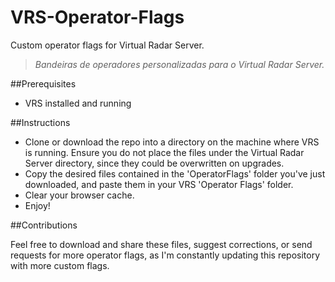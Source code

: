 # VRS-Operator-Flags
Custom operator flags for Virtual Radar Server.
> *Bandeiras de operadores personalizadas para o Virtual Radar Server.*

##Prerequisites
- VRS installed and running

##Instructions

- Clone or download the repo into a directory on the machine where VRS is running. Ensure you do not place the files under the Virtual Radar Server directory, since they could be overwritten on upgrades.
- Copy the desired files contained in the 'OperatorFlags' folder you've just downloaded, and paste them in your VRS 'Operator Flags' folder.
- Clear your browser cache.
- Enjoy!

##Contributions

Feel free to download and share these files, suggest corrections, or send requests for more operator flags, as I'm constantly updating this repository with more custom flags.
